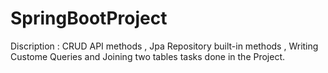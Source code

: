 # SpringBootProject

Discription : 
CRUD API methods , Jpa Repository built-in methods , Writing Custome Queries and Joining two tables tasks done in the Project.


